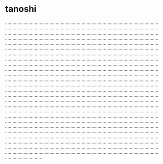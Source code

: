 # tanoshi
......................................................................................................................................................................................................................................................................................................................................................................................................................................................................................................................................................................................................................................................................................................................................................................................................................................................................................................................................................................................................................................................................................................................................................................................................................................................................................................................................................................................................................................................................................................................................................................................................................................................................................................................................................................................................................................................................................................................................................................................................................................................................................................................................................................................................................................................................................................................................................................................................................................................................................................................................................................................................................................................................................................................................................................................................................................................................................................................................................................................................................................................................................................................................................................................................................................................................................................................................................................................